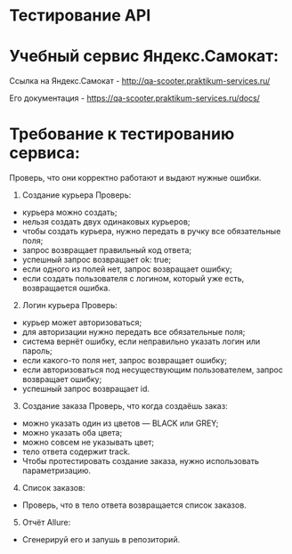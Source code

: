 # Тестирование API 
# Учебный сервис Яндекс.Самокат:
Ссылка на Яндекс.Самокат - http://qa-scooter.praktikum-services.ru/

Его документация - https://qa-scooter.praktikum-services.ru/docs/

# Требование к тестированию сервиса:
Проверь, что они корректно работают и выдают нужные ошибки. 
1. Создание курьера Проверь:
 - курьера можно создать;
 - нельзя создать двух одинаковых курьеров;
 - чтобы создать курьера, нужно передать в ручку все обязательные поля;
 - запрос возвращает правильный код ответа;
 - успешный запрос возвращает ok: true;
 - если одного из полей нет, запрос возвращает ошибку;
 - если создать пользователя с логином, который уже есть, возвращается ошибка.
2. Логин курьера Проверь:
 - курьер может авторизоваться;
 - для авторизации нужно передать все обязательные поля;
 - система вернёт ошибку, если неправильно указать логин или пароль;
 - если какого-то поля нет, запрос возвращает ошибку;
 - если авторизоваться под несуществующим пользователем, запрос возвращает ошибку;
 - успешный запрос возвращает id.
3. Создание заказа Проверь, что когда создаёшь заказ:
 - можно указать один из цветов — BLACK или GREY;
 - можно указать оба цвета;
 - можно совсем не указывать цвет;
 - тело ответа содержит track.
 - Чтобы протестировать создание заказа, нужно использовать параметризацию.
4. Список заказов: 
 - Проверь, что в тело ответа возвращается список заказов.
5. Отчёт Allure: 
 - Сгенерируй его и запушь в репозиторий.